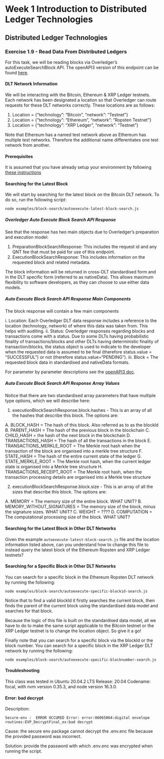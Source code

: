 # Week 1 Introduction to Distributed Ledger Technologies

## Distributed Ledger Technologies

### Exercise 1.9 - Read Data From Distributed Ledgers

For this task, we will be reading blocks via Overledger’s autoExecuteSearchBlock API. The openAPI3 version of this endpoint can be found [here](https://docs.overledger.io/#operation/autoExecuteSearchBlockRequest). 

#### DLT Network Information

We will be interacting with the Bitcoin, Ethereum & XRP Ledger testnets. Each network has been designated a location so that Overledger can route requests for these DLT networks correctly. These locations are as follows:

1. Location = {“technology”: “Bitcoin”, “network”: “Testnet”}
2. Location = {“technology”: “Ethereum”, “network”: “Ropsten Testnet”}
3. Location = {“technology”: “XRP Ledger”, “network”: “Testnet”}

Note that Ethereum has a named test network above as Ethereum has multiple test networks. Therefore the additional name differentiates one test network from another. 

#### Prerequisites

It is assumed that you have already setup your environment by following [these instructions]()

#### Searching for the Latest Block

We will start by searching for the latest block on the Bitcoin DLT network. To do so, run the following script:

`node examples/block-search/autoexecute-latest-block-search.js`

##### Overledger Auto Execute Block Search API Response

See that the response has two main objects due to Overledger’s preparation and execution model:

1. PreparationBlockSearchResponse: This includes the request id and any QNT fee that must be paid for use of this endpoint.
2. ExecutionBlockSearchResponse: This includes information on the requested block and related metadata. 

The block information will be returned in cross-DLT standardised form and in the DLT specific form (referred to as nativeData). This allows maximum flexibility to software developers, as they can choose to use either data models.

##### Auto Execute Block Search API Response Main Components

The block response will contain a few main components

i. Location: Each Overledger DLT data response includes a reference to the location (technology, network) of where this data was taken from. This helps with auditing.
ii. Status: Overledger responses regarding blocks and transactions come with a status. Due to some DLTs having probabilistic finality of transactions/blocks and other DLTs having deterministic finality of transaction/blocks, the status object is used to indicate to the developer when the requested data is assumed to be final (therefore status.value = “SUCCESSFUL”) or not (therefore status.value=“PENDING”).
iii. Block = The requested block data in standardised and nativeData formats.

For parameter by parameter descriptions see the [openAPI3 doc](https://docs.overledger.io/#operation/autoExecuteSearchBlockRequest).


##### Auto Execute Block Search API Response Array Values

Notice that there are two standardised array parameters that have multiple type options, which we will describe here:

1. executionBlockSearchResponse.block.hashes - This is an array of all the hashes that describe this block. The options are:

A. BLOCK_HASH = The hash of this block. Also referred as to as the blockId
B. PARENT_HASH = The hash of the previous block in the blockchain
C. CHILD_HASH = the hash of the next block in the blockchain
D. TRANSACTIONS_HASH = The hash of all the transactions in the block
E. TRANSACTIONS_MERKLE_ROOT = The Merkle root hash when the transaction of the block are organised into a merkle tree structure
F. STATE_HASH = The hash of the entire current state of the ledger
G. STATE_MERKLE_ROOT = The Merkle root hash, when the current ledger state is organised into a Merkle tree structure
H. TRANSACTIONS_RECEIPT_ROOT = The Merkle root hash, when the transaction processing details are organised into a Merkle tree structure

2. executionBlockSearchResponse.block.size - This is an array of all the sizes that describe this block. The options are: 

A. MEMORY = The memory size of the entire block. WHAT UNIT?
B. MEMORY_WITHOUT_SIGNATURES = The memory size of the block, minus the signature sizes. WHAT UNIT?
C. WEIGHT = ????
D. COMPUTATION = The computational processing size of the block. WHAT UNIT?


#### Searching for the Latest Block in Other DLT Networks

Given the example `autoexecute-latest-block-search.js` file and the location information listed above, can you understand how to change this file to instead query the latest block of the Ethereum Ropsten and XRP Ledger testnets?


#### Searching for a Specific Block in Other DLT Networks

You can search for a specific block in the Ethereum Ropsten DLT network by running the following:

 `node examples/block-search/autoexecute-specific-blockid-search.js`

Notice that to find a valid blockId it firstly searches the current block, then finds the parent of the current block using the standardised data model and searches for that block.

Because the logic of this file is built on the standardised data model, all we have to do to make the same script applicable to the Bitcoin testnet or the XRP Ledger testnet is to change the location object. So give it a go!

Finally note that you can search for a specific block via the blockId or the block number. You can search for a specific block in the XRP Ledger DLT network by running the following:

`node examples/block-search/autoexecute-specific-blocknumber-search.js`

#### Troubleshooting
This class was tested in  Ubuntu 20.04.2 LTS Release: 20.04 Codename: focal, with nvm version 0.35.3, and node version 16.3.0. 

#### Error: bad decrypt 

Description:

``Secure-env :  ERROR OCCURED Error: error:06065064:digital envelope routines:EVP_DecryptFinal_ex:bad decrypt``

Cause: the secure env package cannot decrypt the .env.enc file because the provided password was incorrect.

Solution: provide the password with which .env.enc was encrypted when running the script.

